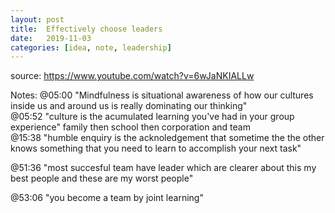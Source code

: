 ```yaml
---
layout: post
title:  Effectively choose leaders
date:   2019-11-03
categories: [idea, note, leadership]
---
```


source: https://www.youtube.com/watch?v=6wJaNKIALLw

Notes:
@05:00 "Mindfulness is situational awareness of how our cultures inside us and around us is really dominating our thinking"    
@05:52 "culture is the acumulated learning you've had in your group experience" family then school then corporation and team    
@15:38 "humble enquiry is the acknoledgement that sometime the the other knows something that you need to learn to accomplish your next task"  

@51:36 "most succesful team have leader which are clearer about this my best people and these are my worst people"   

@53:06 "you become a team by joint learning"
